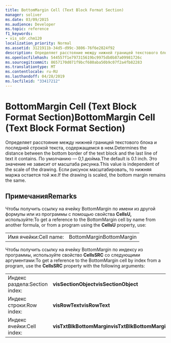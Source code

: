 ```yaml
---
title: BottomMargin Cell (Text Block Format Section)
manager: soliver
ms.date: 03/09/2015
ms.audience: Developer
ms.topic: reference
f1_keywords:
- vis_sdr.chm120
localization_priority: Normal
ms.assetid: 3121911b-34d5-d99c-3806-76f6e2824f92
description: Определяет расстояние между нижней границей текстового блока и последней строкой текста, содержащемся в нем. По умолчанию — 0,1 дюйма. Это значение не зависит от масштаба рисунка. Если рисунок масштабировать, то нижняя маржа остается той же.
ms.openlocfilehash: 544557f1e797315619bc9975db0b87a09981726c
ms.sourcegitcommit: 8657170d071f9bcf680aba50b9c07f2a4fb82283
ms.translationtype: MT
ms.contentlocale: ru-RU
ms.lasthandoff: 04/28/2019
ms.locfileid: "33417212"
---
```

# <a name="bottommargin-cell-text-block-format-section"></a><span data-ttu-id="6f1fa-106">BottomMargin Cell (Text Block Format Section)</span><span class="sxs-lookup"><span data-stu-id="6f1fa-106">BottomMargin Cell (Text Block Format Section)</span></span>

<span data-ttu-id="6f1fa-107">Определяет расстояние между нижней границей текстового блока и последней строкой текста, содержащемся в нем.</span><span class="sxs-lookup"><span data-stu-id="6f1fa-107">Determines the distance between the bottom border of the text block and the last line of text it contains.</span></span> <span data-ttu-id="6f1fa-108">По умолчанию — 0,1 дюйма.</span><span class="sxs-lookup"><span data-stu-id="6f1fa-108">The default is 0.1 inch.</span></span> <span data-ttu-id="6f1fa-109">Это значение не зависит от масштаба рисунка.</span><span class="sxs-lookup"><span data-stu-id="6f1fa-109">This value is independent of the scale of the drawing.</span></span> <span data-ttu-id="6f1fa-110">Если рисунок масштабировать, то нижняя маржа остается той же.</span><span class="sxs-lookup"><span data-stu-id="6f1fa-110">If the drawing is scaled, the bottom margin remains the same.</span></span>
  
## <a name="remarks"></a><span data-ttu-id="6f1fa-111">Примечания</span><span class="sxs-lookup"><span data-stu-id="6f1fa-111">Remarks</span></span>

<span data-ttu-id="6f1fa-112">Чтобы получить ссылку на ячейку BottomMargin по имени из другой формулы или из программы с помощью свойства **CellsU,** используйте:</span><span class="sxs-lookup"><span data-stu-id="6f1fa-112">To get a reference to the BottomMargin cell by name from another formula, or from a program using the **CellsU** property, use:</span></span> 
  
|||
|:-----|:-----|
| <span data-ttu-id="6f1fa-113">Имя ячейки:</span><span class="sxs-lookup"><span data-stu-id="6f1fa-113">Cell name:</span></span>  <br/> | <span data-ttu-id="6f1fa-114">BottomMargin</span><span class="sxs-lookup"><span data-stu-id="6f1fa-114">BottomMargin</span></span>  <br/> |
   
<span data-ttu-id="6f1fa-115">Чтобы получить ссылку на ячейку BottomMargin по индексу из программы, используйте свойство **CellsSRC** со следующими аргументами:</span><span class="sxs-lookup"><span data-stu-id="6f1fa-115">To get a reference to the BottomMargin cell by index from a program, use the **CellsSRC** property with the following arguments:</span></span> 
  
|||
|:-----|:-----|
| <span data-ttu-id="6f1fa-116">Индекс раздела:</span><span class="sxs-lookup"><span data-stu-id="6f1fa-116">Section index:</span></span>  <br/> |<span data-ttu-id="6f1fa-117">**visSectionObject**</span><span class="sxs-lookup"><span data-stu-id="6f1fa-117">**visSectionObject**</span></span> <br/> |
| <span data-ttu-id="6f1fa-118">Индекс строки:</span><span class="sxs-lookup"><span data-stu-id="6f1fa-118">Row index:</span></span>  <br/> |<span data-ttu-id="6f1fa-119">**visRowText**</span><span class="sxs-lookup"><span data-stu-id="6f1fa-119">**visRowText**</span></span> <br/> |
| <span data-ttu-id="6f1fa-120">Индекс ячейки:</span><span class="sxs-lookup"><span data-stu-id="6f1fa-120">Cell index:</span></span>  <br/> |<span data-ttu-id="6f1fa-121">**visTxtBlkBottomMargin**</span><span class="sxs-lookup"><span data-stu-id="6f1fa-121">**visTxtBlkBottomMargin**</span></span> <br/> |
   

